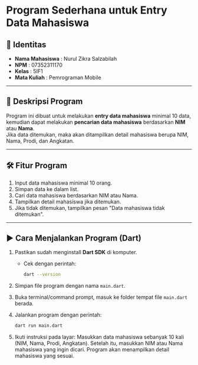 # Program Sederhana untuk Entry Data Mahasiswa

## 👤 Identitas
- **Nama Mahasiswa** : Nurul Zikra Salzabilah
- **NPM**            : 07352311170
- **Kelas**          : 5IF1
- **Mata Kuliah**    : Pemrograman Mobile

---

## 📌 Deskripsi Program
Program ini dibuat untuk melakukan **entry data mahasiswa** minimal 10 data, kemudian dapat melakukan **pencarian data mahasiswa** berdasarkan **NIM** atau **Nama**.  
Jika data ditemukan, maka akan ditampilkan detail mahasiswa berupa NIM, Nama, Prodi, dan Angkatan.  

---

## 🛠️ Fitur Program
1. Input data mahasiswa minimal 10 orang.  
2. Simpan data ke dalam list.  
3. Cari data mahasiswa berdasarkan NIM atau Nama.  
4. Tampilkan detail mahasiswa jika ditemukan.  
5. Jika tidak ditemukan, tampilkan pesan "Data mahasiswa tidak ditemukan".  

---

## ▶️ Cara Menjalankan Program (Dart)
1. Pastikan sudah menginstall **Dart SDK** di komputer.  
   - Cek dengan perintah:  
     ```bash
     dart --version
     ```

2. Simpan file program dengan nama `main.dart`.

3. Buka terminal/command prompt, masuk ke folder tempat file `main.dart` berada.

4. Jalankan program dengan perintah:
   ```bash
   dart run main.dart
5. Ikuti instruksi pada layar:
    Masukkan data mahasiswa sebanyak 10 kali (NIM, Nama, Prodi, Angkatan).
    Setelah itu, masukkan NIM atau Nama mahasiswa yang ingin dicari.
    Program akan menampilkan detail mahasiswa yang sesuai.
